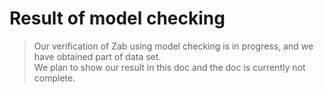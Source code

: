 # Result of model checking
> Our verification of Zab using model checking is in progress, and we have obtained part of data set.  
> We plan to show our result in this doc and the doc is currently not complete. 